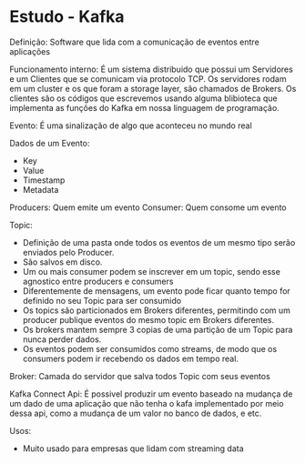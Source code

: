 # Estudo - Kafka

Definição: Software que lida com a comunicação de eventos entre aplicações

Funcionamento interno: É um sistema distribuido que possui um Servidores e um Clientes que se comunicam via protocolo TCP. Os servidores rodam em um cluster e os que foram a storage layer, são chamados de Brokers. Os clientes são os códigos que escrevemos usando alguma blibioteca que implementa as funções do Kafka em nossa linguagem de programação.

Evento: É uma sinalização de algo que aconteceu no mundo real

Dados de um Evento:

- Key
- Value
- Timestamp
- Metadata

Producers: Quem emite um evento
Consumer: Quem consome um evento

Topic:

- Definição de uma pasta onde todos os eventos de um mesmo tipo serão enviados pelo Producer.
- São salvos em disco.
- Um ou mais consumer podem se inscrever em um topic, sendo esse agnostico entre producers e consumers
- Diferentemente de mensagens, um evento pode ficar quanto tempo for definido no seu Topic para ser consumido
- Os topics são particionados em Brokers diferentes, permitindo com um producer publique eventos do mesmo topic em Brokers diferentes.
- Os brokers mantem sempre 3 copias de uma partição de um Topic para nunca perder dados.
- Os eventos podem ser consumidos como streams, de modo que os consumers podem ir recebendo os dados em tempo real.

Broker: Camada do servidor que salva todos Topic com seus eventos

Kafka Connect Api: É possivel produzir um evento baseado na mudança de um dado de uma aplicação que não tenha o kafa implementado por meio dessa api, como a mudança de um valor no banco de dados, e etc.

Usos:

- Muito usado para empresas que lidam com streaming data
